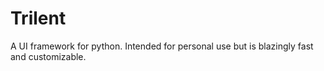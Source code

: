 # Trilent
A UI framework for python. Intended for personal use but is blazingly fast and customizable.
